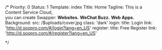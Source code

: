 /*
Priority: 0
Status: 1
Template: index
Title: Home
Tagline: This is a<br>Content Service Cloud,<br>you can create
Swapper:
  <b>Websites.</b>
  <b>WeChat Buzz.</b>
  <b>Web Apps.</b>
Background:
  src: /$uploads/cover.jpg
  class: 'dark'
login:
  title: Login
  link: 'http://d.soopro.com/#/login?lang=en_US'
register:
  title: Free Register
  link: 'http://d.soopro.com/#/register?lang=en_US'

*/